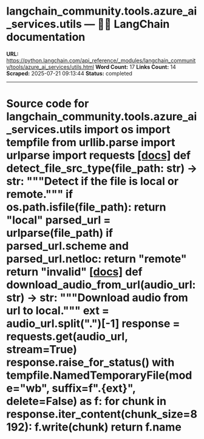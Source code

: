 # langchain_community.tools.azure_ai_services.utils — 🦜🔗 LangChain  documentation

**URL:** https://python.langchain.com/api_reference/_modules/langchain_community/tools/azure_ai_services/utils.html
**Word Count:** 17
**Links Count:** 14
**Scraped:** 2025-07-21 09:13:44
**Status:** completed

---

# Source code for langchain\_community.tools.azure\_ai\_services.utils               import os     import tempfile     from urllib.parse import urlparse          import requests                              [[docs]](https://python.langchain.com/api_reference/community/tools/langchain_community.tools.azure_ai_services.utils.detect_file_src_type.html#langchain_community.tools.azure_ai_services.utils.detect_file_src_type)     def detect_file_src_type(file_path: str) -> str:         """Detect if the file is local or remote."""         if os.path.isfile(file_path):             return "local"              parsed_url = urlparse(file_path)         if parsed_url.scheme and parsed_url.netloc:             return "remote"              return "invalid"                                             [[docs]](https://python.langchain.com/api_reference/community/tools/langchain_community.tools.azure_ai_services.utils.download_audio_from_url.html#langchain_community.tools.azure_ai_services.utils.download_audio_from_url)     def download_audio_from_url(audio_url: str) -> str:         """Download audio from url to local."""         ext = audio_url.split(".")[-1]         response = requests.get(audio_url, stream=True)         response.raise_for_status()         with tempfile.NamedTemporaryFile(mode="wb", suffix=f".{ext}", delete=False) as f:             for chunk in response.iter_content(chunk_size=8192):                 f.write(chunk)              return f.name